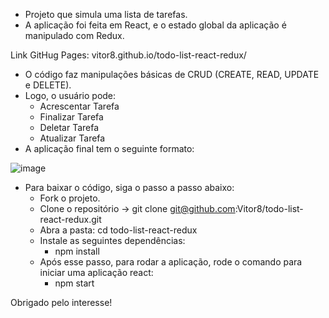- Projeto que simula uma lista de tarefas.
- A aplicação foi feita em React, e o estado global da aplicação é manipulado com Redux.

Link GitHug Pages: vitor8.github.io/todo-list-react-redux/

- O código faz manipulações básicas de CRUD (CREATE, READ, UPDATE e DELETE).
- Logo, o usuário pode:
  - Acrescentar Tarefa
  - Finalizar Tarefa
  - Deletar Tarefa
  - Atualizar Tarefa
- A aplicação final tem o seguinte formato:

![image](https://user-images.githubusercontent.com/24492328/130697083-a997dc82-700c-456c-b593-cb43e0e5f38f.png)

- Para baixar o código, siga o passo a passo abaixo:
  - Fork o projeto.
  - Clone o repositório -> git clone git@github.com:Vitor8/todo-list-react-redux.git
  - Abra a pasta: cd todo-list-react-redux
  - Instale as seguintes dependências:
    - npm install
  - Após esse passo, para rodar a aplicação, rode o comando para iniciar uma aplicação react:
    - npm start

Obrigado pelo interesse! 
